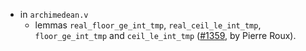 - in `archimedean.v`
  + lemmas `real_floor_ge_int_tmp`, `real_ceil_le_int_tmp`,
    `floor_ge_int_tmp` and `ceil_le_int_tmp`
    ([#1359](https://github.com/math-comp/math-comp/pull/1359),
    by Pierre Roux).
